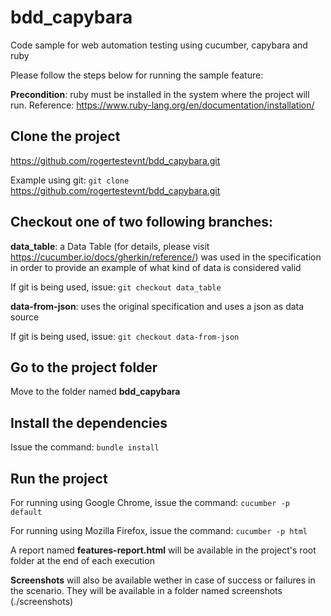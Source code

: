 # bdd_capybara
Code sample for web automation testing using cucumber, capybara and ruby

Please follow the steps below for running the sample feature:

**Precondition**: ruby must be installed in the system where the project will run. 
Reference: https://www.ruby-lang.org/en/documentation/installation/

## Clone the project

https://github.com/rogertestevnt/bdd_capybara.git

Example using git: `git clone` https://github.com/rogertestevnt/bdd_capybara.git

## Checkout one of two following branches:

**data_table**: a Data Table  (for details, please visit https://cucumber.io/docs/gherkin/reference/) was used in the specification in order to provide an example of what kind of data is considered valid

If git is being used, issue: `git checkout data_table`

**data-from-json**: uses the original specification and uses a json as data source

If git is being used, issue: `git checkout data-from-json`

## Go to the project folder
Move to the folder named **bdd_capybara**

## Install the dependencies
Issue the command: `bundle install`

## Run the project

For running using Google Chrome, issue the command: `cucumber -p default`

For running using Mozilla Firefox, issue the command: `cucumber -p html`

A report named **features-report.html** will be available in the project's root folder at the end of each execution

**Screenshots** will also be available wether in case of success or failures in the scenario. They will be available
in a folder named screenshots (./screenshots)





